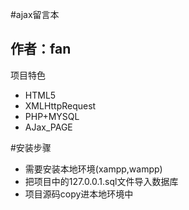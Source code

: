 #ajax留言本

作者：fan
-----------
项目特色
<ul>
<li>HTML5</li>
<li>XMLHttpRequest</li>
<li>PHP+MYSQL</li>
<li>AJax_PAGE</li>
</ul>

#安装步骤
<ul>
<li>需要安装本地环境(xampp,wampp)</li>
<li>把项目中的127.0.0.1.sql文件导入数据库</li>
<li>项目源码copy进本地环境中</li>
</ul>
